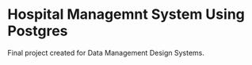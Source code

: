 # Hospital Managemnt System Using Postgres
 Final project created for Data Management Design Systems.
